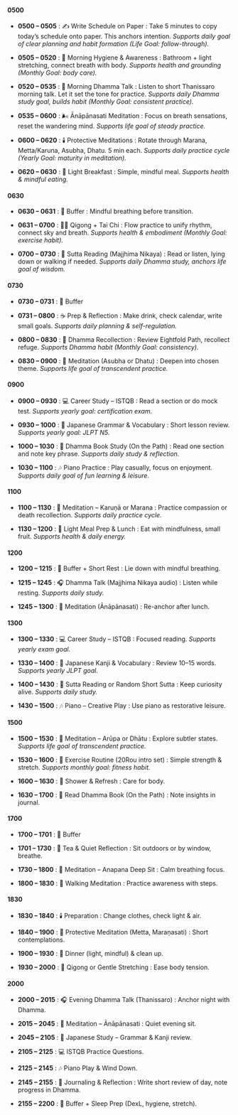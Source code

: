 #### 0500
- **0500 – 0505** : ✍️ Write Schedule on Paper : Take 5 minutes to copy today’s schedule onto paper. This anchors intention. *Supports daily goal of clear planning and habit formation (Life Goal: follow-through).*  

- **0505 – 0520** : 🌄 Morning Hygiene & Awareness : Bathroom + light stretching, connect breath with body. *Supports health and grounding (Monthly Goal: body care).*  

- **0520 – 0535** : 🌻 Morning Dhamma Talk : Listen to short Thanissaro morning talk. Let it set the tone for practice. *Supports daily Dhamma study goal, builds habit (Monthly Goal: consistent practice).*  

- **0535 – 0600** : 🌬️ Ānāpānasati Meditation : Focus on breath sensations, reset the wandering mind. *Supports life goal of steady practice.*  

- **0600 – 0620** : 🕯️ Protective Meditations : Rotate through Marana, Metta/Karuna, Asubha, Dhatu. 5 min each. *Supports daily practice cycle (Yearly Goal: maturity in meditation).*  

- **0620 – 0630** : 🍵 Light Breakfast : Simple, mindful meal. *Supports health & mindful eating.*  

#### 0630
- **0630 – 0631** : 🌿 Buffer : Mindful breathing before transition.  

- **0631 – 0700** : 🧘‍♂️ Qigong + Tai Chi : Flow practice to unify rhythm, connect sky and breath. *Supports health & embodiment (Monthly Goal: exercise habit).*  

- **0700 – 0730** : 📖 Sutta Reading (Majjhima Nikaya) : Read or listen, lying down or walking if needed. *Supports daily Dhamma study, anchors life goal of wisdom.*  

#### 0730
- **0730 – 0731** : 🌿 Buffer  

- **0731 – 0800** : ☕ Prep & Reflection : Make drink, check calendar, write small goals. *Supports daily planning & self-regulation.*  

- **0800 – 0830** : 🌸 Dhamma Recollection : Review Eightfold Path, recollect refuge. *Supports Dhamma habit (Monthly Goal: consistency).*  

- **0830 – 0900** : 🧘 Meditation (Asubha or Dhatu) : Deepen into chosen theme. *Supports life goal of transcendent practice.*  

#### 0900
- **0900 – 0930** : 💻 Career Study – ISTQB : Read a section or do mock test. *Supports yearly goal: certification exam.*  

- **0930 – 1000** : 🎐 Japanese Grammar & Vocabulary : Short lesson review. *Supports yearly goal: JLPT N5.*  

- **1000 – 1030** : 📖 Dhamma Book Study (On the Path) : Read one section and note key phrase. *Supports daily study & reflection.*  

- **1030 – 1100** : 🎶 Piano Practice : Play casually, focus on enjoyment. *Supports daily goal of fun learning & leisure.*  

#### 1100
- **1100 – 1130** : 🧘 Meditation – Karuṇā or Marana : Practice compassion or death recollection. *Supports daily practice cycle.*  

- **1130 – 1200** : 🥗 Light Meal Prep & Lunch : Eat with mindfulness, small fruit. *Supports health & daily energy.*  

#### 1200
- **1200 – 1215** : 🌿 Buffer + Short Rest : Lie down with mindful breathing.  

- **1215 – 1245** : 🎧 Dhamma Talk (Majjhima Nikaya audio) : Listen while resting. *Supports daily study.*  

- **1245 – 1300** : 🧘 Meditation (Ānāpānasati) : Re-anchor after lunch.  

#### 1300
- **1300 – 1330** : 💻 Career Study – ISTQB : Focused reading. *Supports yearly exam goal.*  

- **1330 – 1400** : 🎐 Japanese Kanji & Vocabulary : Review 10–15 words. *Supports yearly JLPT goal.*  

- **1400 – 1430** : 📖 Sutta Reading or Random Short Sutta : Keep curiosity alive. *Supports daily study.*  

- **1430 – 1500** : 🎶 Piano – Creative Play : Use piano as restorative leisure.  

#### 1500
- **1500 – 1530** : 🧘 Meditation – Arūpa or Dhātu : Explore subtler states. *Supports life goal of transcendent practice.*  

- **1530 – 1600** : 🏃 Exercise Routine (20Rou intro set) : Simple strength & stretch. *Supports monthly goal: fitness habit.*  

- **1600 – 1630** : 🌿 Shower & Refresh : Care for body.  

- **1630 – 1700** : 📖 Read Dhamma Book (On the Path) : Note insights in journal.  

#### 1700
- **1700 – 1701** : 🌿 Buffer  

- **1701 – 1730** : 🍵 Tea & Quiet Reflection : Sit outdoors or by window, breathe.  

- **1730 – 1800** : 🧘 Meditation – Anapana Deep Sit : Calm breathing focus.  

- **1800 – 1830** : 🌿 Walking Meditation : Practice awareness with steps.  

#### 1830
- **1830 – 1840** : 🕯️ Preparation : Change clothes, check light & air.  

- **1840 – 1900** : 🧘 Protective Meditation (Metta, Maraṇasati) : Short contemplations.  

- **1900 – 1930** : 🍲 Dinner (light, mindful) & clean up.  

- **1930 – 2000** : 🌙 Qigong or Gentle Stretching : Ease body tension.  

#### 2000
- **2000 – 2015** : 🎧 Evening Dhamma Talk (Thanissaro) : Anchor night with Dhamma.  

- **2015 – 2045** : 🧘 Meditation – Ānāpānasati : Quiet evening sit.  

- **2045 – 2105** : 🎐 Japanese Study – Grammar & Kanji review.  

- **2105 – 2125** : 💻 ISTQB Practice Questions.  

- **2125 – 2145** : 🎶 Piano Play & Wind Down.  

- **2145 – 2155** : 📓 Journaling & Reflection : Write short review of day, note progress in Dhamma.  

- **2155 – 2200** : 🌿 Buffer + Sleep Prep (DexL, hygiene, stretch).  
